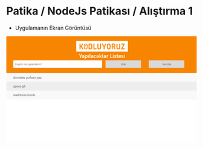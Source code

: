 # Patika / NodeJs Patikası / Alıştırma 1

- Uygulamanın Ekran Görüntüsü

![Uygulamanın anasayfasından bir kare](ss.png "Uygulamanın anasayfasından bir kare")
